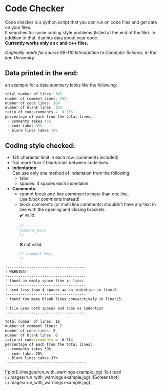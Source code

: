 # Code Checker
Code checker is a python script that you can run on code files and get data on your files.  
It searches for some coding style problems (listed at the end of the file).
In addition to that, it prints data about your code.\
**Currently works only on c and c++ files.**  
  
*Originally made for course 89-110 Introduction to Computer Science, in Bar Ilan University.*

## Data printed in the end:
an example for a data summery looks like the following: 

```c
total number of lines: 545
number of comment lines: 251
number of code lines: 189
number of blank lines: 105
ratio of code/comments =  0.753
percentage of each from the total lines:
 - comments takes 46%
 - code takes 35%
 - blank lines takes 19%
```

## Coding style checked:
* 120 character limit in each row. (comments included)
* Not more than 2 blank lines between code lines.
* **Indentation**:  
  Can use only one method of indentaion from the following:
  * tabs
  * spaces: 4 spaces each indentaion.
* **Comments:**
  * cannot break *one-line comment* to more than one line.  
    Use *block comments* instead!
  * block comments (or multi line comments) shouldn't have any text in line with the opening and closing brackets.  
    :heavy_check_mark: valid:
    ```c
    /*
    comment_here
    */
    ```
    :x: not valid:
    ```c
    /* comment here
    */
    ```
```cmd
-------------------------------------
! WARNING!!
-------------------------------------
! found an empty space line in line:
-------------------------------------
! used less than 4 spaces as an indention in line:8
-------------------------------------
! found too many blank lines consecutively in line:15
-------------------------------------
! file uses both spaces and tabs as indention
-------------------------------------

total number of lines: 18
number of comment lines: 7
number of code lines: 5
number of blank lines: 6
ratio of code/comments =  0.714
percentage of each from the total lines:
 - comments takes 39%
 - code takes 28%
 - blank lines takes 33%
-------------------------------------
```
![plot](./images/run_with_warnings example.jpg)
![alt text](./images/run_with_warnings example.jpg)
![Screenshot](./images/run_with_warnings example.jpg)
